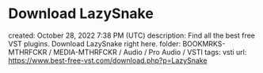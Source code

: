 # Download LazySnake

created: October 28, 2022 7:38 PM (UTC)
description: Find all the best free VST plugins. Download LazySnake right here.
folder: BOOKMRKS-MTHRFCKR / MEDIA-MTHRFCKR / Audio / Pro Audio / VSTI
tags: vsti
url: https://www.best-free-vst.com/download.php?p=LazySnake